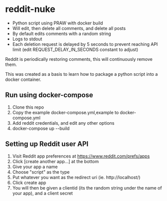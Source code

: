 # reddit-nuke
- Python script using PRAW with docker build
- Will edit, then delete all comments, and delete all posts
- By default edits comments with a random string
- Logs to stdout
- Each deletion request is delayed by 5 seconds to prevent reaching API limit (edit REQUEST_DELAY_IN_SECONDS constant to adjust)

Reddit is periodically restoring comments, this will continuously remove them.

This was created as a basis to learn how to package a python script into a docker container.

## Run using docker-compose
1. Clone this repo
2. Copy the example docker-compose.yml,example to docker-compose.yml
3. Add reddit credentials, and edit any other options
4. docker-compose up --build

## Setting up Reddit user API
1. Visit Reddit app preferences at https://www.reddit.com/prefs/apps
2. Click [create another app...] at the bottom
3. Give your app a name
4. Choose "script" as the type
5. Put whatever you want as the redirect uri (ie. http://localhost/)
6. Click create app
7. You will then be given a clientid (its the random string under the name of your app), and a client secret
